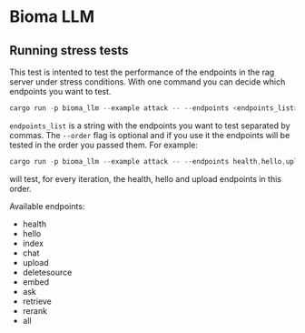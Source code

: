 # Bioma LLM  

## Running stress tests  

This test is intented to test the performance of the endpoints in the rag server under stress conditions. With one command you can decide which endpoints you want to test.  

```rust
cargo run -p bioma_llm --example attack -- --endpoints <endpoints_list> --order
```  

```endpoints_list``` is a string with the endpoints you want to test separated by commas. The ```--order``` flag is optional and if you use it the endpoints will be tested in the order you passed them. For example:  

```rust
cargo run -p bioma_llm --example attack -- --endpoints health,hello,upload --order
```

will test, for every iteration, the health, hello and upload endpoints in this order.

Available endpoints:

- health
- hello
- index
- chat
- upload
- deletesource
- embed
- ask
- retrieve
- rerank
- all
